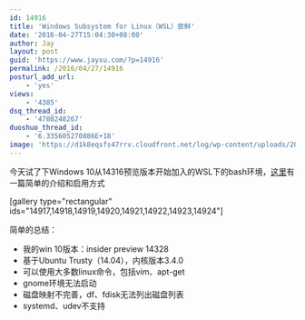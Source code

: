 ```yaml
---
id: 14916
title: 'Windows Subsystem for Linux（WSL）尝鲜'
date: '2016-04-27T15:04:30+08:00'
author: Jay
layout: post
guid: 'https://www.jayxu.com/?p=14916'
permalink: /2016/04/27/14916
posturl_add_url:
    - 'yes'
views:
    - '4385'
dsq_thread_id:
    - '4780248267'
duoshuo_thread_id:
    - '6.335605270886E+18'
image: 'https://d1k8eqsfs47rrv.cloudfront.net/log/wp-content/uploads/2016/04/73868-20160408011440015-662314838.jpg'
---
```


今天试了下Windows 10从14316预览版本开始加入的WSL下的bash环境，<a href="http://www.cnblogs.com/lazio10000/p/5366350.html" target="_blank">这里</a>有一篇简单的介绍和启用方式

[gallery type="rectangular" ids="14917,14918,14919,14920,14921,14922,14923,14924"]

简单的总结：
<ul>
<li>我的win 10版本：insider preview 14328</li>
<li>基于Ubuntu Trusty（14.04），内核版本3.4.0</li>
<li>可以使用大多数linux命令，包括vim、apt-get</li>
<li>gnome环境无法启动</li>
<li>磁盘映射不完善，df、fdisk无法列出磁盘列表</li>
<li>systemd、udev不支持</li>
</ul>